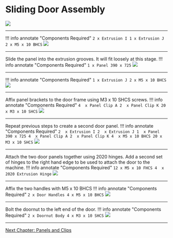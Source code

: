 # Sliding Door Assembly

![](../img/20_1.png)

---

!!! info annotate "Components Required"
    ```
        2 x Extrusion I
        1 x Extrusion J
        2 x M5 x 10 BHCS
    ```
![](../img/20_s1.png)

---

Slide the panel into the extrusion grooves. It will fit loosely at this stage.
!!! info annotate "Components Required"
    ```
        1 x Panel 390 x 725
    ```
![](../img/20_s2.png)

---

!!! info annotate "Components Required"
    ```
        1 x Extrusion J
        2 x M5 x 10 BHCS
    ```
![](../img/20_s3.png)

---

Affix panel brackets to the door frame using M3 x 10 SHCS screws.
!!! info annotate "Components Required"
    ```
        4  x Panel Clip A
        2  x Panel Clip K
        20 x M3 x 10 SHCS
    ```
![](../img/20_s4.png)

---

Repeat previous steps to create a second door panel.
!!! info annotate "Components Required"
    ```
        2  x Extrusion I
        2  x Extrusion J
        1  x Panel 390 x 725
        4  x Panel Clip A
        2  x Panel Clip K
        4  x M5 x 10 BHCS
        20 x M3 x 10 SHCS
    ```
![](../img/20_s5.png)

---

Attach the two door panels together using 2020 hinges. Add a second set of hinges to the right hand edge to be used to attach the door to the machine.
!!! info annotate "Components Required"
    ```
        12 x M5 x 10 FHCS
        4  x 2020 Extrusion Hinge
    ```
![](../img/20_s6.png)

---

Affix the two handles with M5 x 10 BHCS
!!! info annotate "Components Required"
    ```
        2 x Door Handles
        4 x M5 x 10 BHCS
    ```
![](../img/20_s7.png)

---

Bolt the doornut to the left end of the door. 
!!! info annotate "Components Required"
    ```
        2 x Doornut Body
        4 x M3 x 10 SHCS
    ```
![](../img/20_s8.png)

---

[Next Chapter: Panels and Clips](./40_panels_and_clips.md)